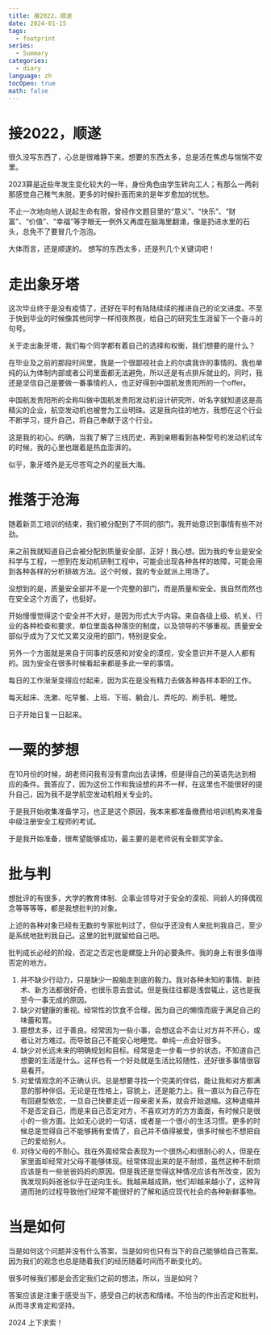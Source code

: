 ```yaml
---
title: 接2022，顺遂
date: 2024-01-15
tags:
  - footprint
series:
  - Summary
categories:
  - diary
language: zh
tocOpen: true
math: false
---
```


# 接2022，顺遂

很久没写东西了，心总是很难静下来。想要的东西太多，总是活在焦虑与惴惴不安里。

2023算是近些年发生变化较大的一年，身份角色由学生转向工人；有那么一两刹那感觉自己稚气未脱，更多的时候扑面而来的是年岁愈加的忧愁。

不止一次地向他人说起生命有限，曾经作文题目里的“意义”、“快乐”、“财富”、“价值”、“幸福”等字眼无一例外又再度在脑海里翻涌，像是扔进水里的石头，总免不了要冒几个泡泡。

大体而言，还是顺遂的。
想写的东西太多，还是列几个关键词吧！

# 走出象牙塔

这次毕业终于是没有疫情了，还好在平时有陆陆续续的推进自己的论文进度。不至于快到毕业的时候像其他同学一样彻夜熬夜，给自己的研究生生涯留下一个奋斗的句号。

关于走出象牙塔，我们每个同学都有着自己的选择和权衡，我们想要的是什么？

在毕业及之前的那段时间里，我是一个很鄙视社会上的尔虞我诈的事情的。我也单纯的认为体制内部或者公司里面都无法避免，所以还是有点排斥就业的。同时，我还是坚信自己是要做一番事情的人，也正好得到中国航发贵阳所的一个offer。

中国航发贵阳所的全称叫做中国航发贵阳发动机设计研究所，听名字就知道这是高精尖的企业，航空发动机也被誉为工业明珠。这是我向往的地方，我想在这个行业不断学习，提升自己，将自己奉献于这个行业。

这是我的初心。的确，当我了解了三线历史，再到亲眼看到各种型号的发动机试车的时候，我的心里也跟着是热血澎湃的。

似乎，象牙塔外是无尽苍穹之外的星辰大海。

# 推落于沧海

随着新员工培训的结束，我们被分配到了不同的部门。我开始意识到事情有些不对劲。

来之前我就知道自己会被分配到质量安全部，正好！我心想。因为我的专业是安全科学与工程，一想到在发动机研制工程中，可能会出现各种各样的故障，可能会用到各种各样的分析排故方法。这个时候，我的专业就派上用场了。

没想到的是，质量安全部并不是一个完整的部门，而是质量和安全。我自然而然也在安全这个方面了，也挺好。

开始慢慢觉得这个安全并不大好，是因为形式大于内容。来自各级上级、机关、行业的各种检查和要求，单位里面各种落空的制度，以及领导的不够重视。质量安全部似乎成为了又忙又累又没用的部门，特别是安全。

另外一个方面就是来自于同事的反感和对安全的漠视，安全意识并不是人人都有的。因为安全在很多时候看起来都是多此一举的事情。

每日的工作渐渐变得应付起来，因为实在是没有精力去做各种各样本职的工作。

每天起床、洗漱、吃早餐、上班、下班、躺会儿、弄吃的、刷手机、睡觉。

日子开始日复一日起来。

# 一粟的梦想

在10月份的时候，胡老师问我有没有意向出去读博，但是得自己的英语先达到相应的条件。我答应了，因为这份工作和我设想的并不一样，在这里也不能很好的提升自己，因为我不是学航空发动机相关专业的。

于是我开始收集准备学习，也正是这个原因，我本来都准备缴费给培训机构来准备中级注册安全工程师的考试。

于是我开始准备，很希望能够成功，最主要的是老师说有全额奖学金。

# 批与判

想批评的有很多，大学的教育体制、企事业领导对于安全的漠视、同龄人的择偶观念等等等等，都是我想批判的对象。

上述的各种对象已经有无数的专家批判过了，但似乎还没有人来批判我自己，至少是系统地批判我自己。这里的批判就留给自己吧。

批判成长必经的阶段，否定之否定也是螺旋上升的必要条件。我的身上有很多值得否定的地方。

1. 并不缺少行动力，只是缺少一股脑走到底的毅力。我对各种未知的事情、新技术、新方法都很好奇，也很乐意去尝试。但是我往往都是浅尝辄止，这也是我至今一事无成的原因。
2. 缺少对健康的重视。经常性的饮食不合理，因为自己的懒惰而疲于满足自己的味蕾和胃。 
3. 臆想太多，过于善良。经常因为一些小事，会想这会不会让对方并不开心，或者让对方难过。而导致自己不能安心地睡觉。单纯一点会好很多。
4. 缺少对长远未来的明确规划和目标。经常是走一步看一步的状态，不知道自己想要的生活是什么。这样也有一个好处就是生活比较随性，还好很多事情很容易看开。
5. 对爱情观念的不正确认识。总是想要寻找一个完美的伴侣，能让我和对方都满意的那种伴侣。无论是在性格上，容貌上，还是能力上。我一直以为自己存在有回避型依恋，一旦自己快要走近一段亲密关系，就会开始退缩。这种退缩并不是否定自己，而是来自己否定对方，不喜欢对方的方方面面，有时候只是很小的一些方面。比如无心说的一句话，或者是一个很小的生活习惯。更多的时候总是觉得自己不能够拥有爱情了，自己并不值得被爱，很多时候也不想把自己的爱给别人。
6. 对待父母的不耐心。我在外面经常会表现为一个很热心和很耐心的人，但是在家里面却经常对父母不能够体现。经常体现出来的是不耐烦，虽然这种不耐烦应该是有一些爸爸妈妈的原因。但是我还是觉得这种情况应该有所改变，因为我发现妈妈爸爸似乎在逆向生长。我越来越成熟，他们却越来越小了，这种背道而驰的过程导致他们经常不能很好的了解和适应现代社会的各种新鲜事物。

# 当是如何

当是如何这个问题并没有什么答案，当是如何也只有当下的自己能够给自己答案。因为我们的观念也总是随着我们的经历随着时间而不断变化的。

很多时候我们都是会否定我们之前的想法，所以，当是如何？

答案应该是注重于感受当下，感受自己的状态和情绪。不恰当的作出否定和批判，从而寻求肯定和坚持。

2024 上下求索！

